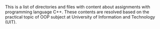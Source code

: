 This is a list of directories and files with content about assignments with programming language C++. These contents are resolved based on the practical topic of OOP subject at University of Information and Technology (UIT).
